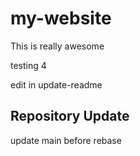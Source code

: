 # my-website

This is really awesome

testing 4

edit in update-readme

## Repository Update

update main before rebase
